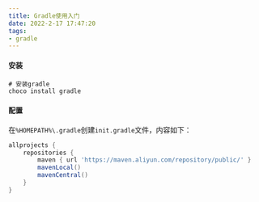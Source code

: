 ```yaml
---
title: Gradle使用入门
date: 2022-2-17 17:47:20
tags:
- gradle
---
```


#### 安装
```shell script
# 安装gradle
choco install gradle
```

<!--more-->

#### 配置

在`%HOMEPATH%\.gradle`创建`init.gradle`文件，内容如下：

```groovy
allprojects {
    repositories {
        maven { url 'https://maven.aliyun.com/repository/public/' }
        mavenLocal()
        mavenCentral()
    }
}
```
